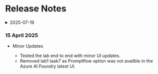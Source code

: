 # Release Notes

</details>
<details>
  <summary>2025-07-19</summary>

### Release Date: 2025-07-19
  
- **Testing Date**: 2025-07-19

## Infrastructure Changes

NA

## Content Changes

- **Change**:
    - There were UI changes, so I updated and added clear instructions.
    - **Getting started page**: updated with new screenshots and made minor changes as per the testing checklist

## Screenshot Updates

- **Change**: Screenshots are updated, which are unclear

## Testing Notes

- **Test Validation Summary**: Validated the lab guide steps, updated the content to reflect the latest changes.
---
</details>

### 15 April 2025

- Minor Updates
    
    - Tested the lab end to end with minor UI updates.
    - Removed lab1 task7 as Promptflow option was not availble in the Azure AI Foundry latest UI.
